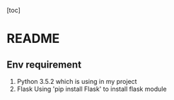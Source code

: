 [toc]

# README

## Env requirement
1.  Python 3.5.2 which is using in my project
2.  Flask
		Using 'pip install Flask' to install flask module